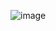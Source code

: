 ![image](https://github.com/SardorSohinazarov/2048/assets/107931170/9ae240a9-ff32-49da-b847-373987ce7eee)
